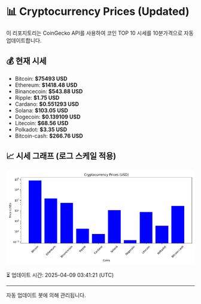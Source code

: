 
# 📊 Cryptocurrency Prices (Updated)

이 리포지토리는 CoinGecko API를 사용하여 코인 TOP 10 시세를 10분가격으로 자동 업데이트합니다.

## 💰 현재 시세
- Bitcoin: **$75493 USD**
- Ethereum: **$1418.48 USD**
- Binancecoin: **$543.88 USD**
- Ripple: **$1.75 USD**
- Cardano: **$0.551293 USD**
- Solana: **$103.05 USD**
- Dogecoin: **$0.139109 USD**
- Litecoin: **$68.56 USD**
- Polkadot: **$3.35 USD**
- Bitcoin-cash: **$266.76 USD**

## 📈 시세 그래프 (로그 스케일 적용)
![Crypto Prices](crypto_prices.png)

⏳ 업데이트 시간: 2025-04-09 03:41:21 (UTC)

---
자동 업데이트 봇에 의해 관리됩니다.
